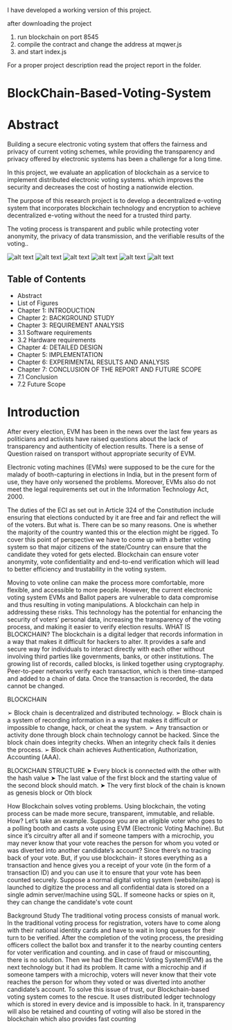 I have developed a working version of this project.

after downloading the project
1. run blockchain on port 8545
2. compile the  contract and change the address at mqwer.js
3. and start index.js

For a proper project description read the project report in the folder.

# BlockChain-Based-Voting-System

# Abstract

Building a secure electronic voting system that offers the fairness and privacy of current voting schemes, while providing the transparency and privacy offered by electronic systems has been a challenge for a long time.

In this project, we evaluate an application of blockchain as a service to implement distributed electronic voting systems. which improves the security and decreases the cost of hosting a nationwide election.

The purpose of this research project is to develop a decentralized e-voting system that incorporates blockchain technology and encryption to achieve decentralized e-voting without the need for a trusted third party.

The voting process is transparent and public while protecting voter anonymity, the privacy of data transmission, and the verifiable results of the voting..

![alt text](https://github.com/raghav7re/BlockChain-Based-Voting-System/blob/main/public/imq/Screenshot%20from%202023-04-10%2002-42-20.png?raw=true)
![alt text](https://github.com/raghav7re/BlockChain-Based-Voting-System/blob/main/public/imq/Screenshot%20from%202023-04-10%2002-42-23.png?raw=true)
![alt text](https://github.com/raghav7re/BlockChain-Based-Voting-System/blob/main/public/imq/Screenshot%20from%202023-04-10%2002-40-22.png?raw=true)
![alt text](https://github.com/raghav7re/BlockChain-Based-Voting-System/blob/main/public/imq/Screenshot%20from%202023-04-10%2002-40-25.png?raw=true)
![alt text](https://github.com/raghav7re/BlockChain-Based-Voting-System/blob/main/public/imq/Screenshot%20from%202023-04-10%2002-40-44.png?raw=true)
![alt text](https://github.com/raghav7re/BlockChain-Based-Voting-System/blob/main/public/imq/Screenshot%20from%202023-04-10%2002-40-54.png?raw=true)

## Table of Contents
* Abstract 
* List of Figures 
* Chapter 1: INTRODUCTION 
* Chapter 2: BACKGROUND STUDY 
* Chapter 3: REQUIREMENT ANALYSIS 
* 3.1 Software requirements 
* 3.2 Hardware requirements 
* Chapter 4: DETAILED DESIGN 
* Chapter 5: IMPLEMENTATION 
* Chapter 6: EXPERIMENTAL RESULTS AND ANALYSIS 
* Chapter 7: CONCLUSION OF THE REPORT AND FUTURE SCOPE
* 7.1 Conclusion 
* 7.2 Future Scope



# Introduction
After every election, EVM has been in the news over the last few years as politicians and activists
have raised questions about the lack of transparency and authenticity of election results. There is
a sense of Question raised on transport without appropriate security of EVM.

Electronic voting machines (EVMs) were supposed to be the cure for the malady of
booth-capturing in elections in India, but in the present form of use, they have only worsened the
problems. Moreover, EVMs also do not meet the legal requirements set out in the Information
Technology Act, 2000.

The duties of the ECI as set out in Article 324 of the Constitution include ensuring that elections
conducted by it are free and fair and reflect the will of the voters. But what is. There can be so
many reasons. One is whether the majority of the country wanted this or the election might be
rigged. To cover this point of perspective we have to come up with a better voting system so that
major citizens of the state/Country can ensure that the candidate they voted for gets elected.
Blockchain can ensure voter anonymity, vote confidentiality and end-to-end verification which
will lead to better efficiency and trustability in the voting system.

Moving to vote online can make the process more comfortable, more flexible, and accessible to
more people. However, the current electronic voting system EVMs and Ballot papers are
vulnerable to data compromise and thus resulting in voting manipulations.
A blockchain can help in addressing these risks. This technology has the potential for enhancing
the security of voters’ personal data, increasing the transparency of the voting process, and
making it easier to verify election results.
WHAT IS BLOCKCHAIN?
The blockchain is a digital ledger that records information in a way that makes it difficult for
hackers to alter. It provides a safe and secure way for individuals to interact directly with each
other without involving third parties like governments, banks, or other institutions. The growing
list of records, called blocks, is linked together using cryptography. Peer-to-peer networks verify
each transaction, which is then time-stamped and added to a chain of data. Once the transaction is
recorded, the data cannot be changed.

BLOCKCHAIN

➢ Block chain is decentralized and distributed technology.
➢ Block chain is a system of recording information in a way that makes it difficult or
impossible to change, hack, or cheat the system.
➢ Any transaction or activity done through block chain technology cannot be hacked. Since
the block chain does integrity checks. When an integrity check fails it denies the process.
➢ Block chain achieves Authentication, Authorization, Accounting (AAA).

BLOCKCHAIN STRUCTURE
➤ Every block is connected with the other with the hash value
➤ The last value of the first block and the starting value of the second block should match.
➤ The very first block of the chain is known as genesis block or Oth block

How Blockchain solves voting problems.
Using blockchain, the voting process can be made more secure, transparent, immutable, and
reliable. How? Let’s take an example. Suppose you are an eligible voter who goes to a polling
booth and casts a vote using EVM (Electronic Voting Machine). But since it’s circuitry after all
and if someone tampers with a microchip, you may never know that your vote reaches the person
for whom you voted or was diverted into another candidate’s account? Since there’s no tracing
back of your vote. But, if you use blockchain- it stores everything as a transaction and hence
gives you a receipt of your vote (in the form of a transaction ID) and you can use it to ensure that
your vote has been counted securely.
Suppose a normal digital voting system (website/app) is launched to digitize the process and all
confidential data is stored on a single admin server/machine using SQL. If someone hacks or
spies on it, they can change the candidate's vote count

Background Study
The traditional voting process consists of manual work. In the traditional voting process for
registration, voters have to come along with their national identity cards and have to wait in long
queues for their turn to be verified. After the completion of the voting process, the presiding
officers collect the ballot box and transfer it to the nearby counting centers for voter verification
and counting. and in case of fraud or miscounting, there is no solution.
Then we had the Electronic Voting System(EVM) as the next technology but it had its problem. It
came with a microchip and if someone tampers with a microchip, voters will never know that
their vote reaches the person for whom they voted or was diverted into another candidate’s
account. To solve this issue of trust, our Blockchain-based voting system comes to the rescue. It
uses distributed ledger technology which is stored in every device and is impossible to hack. In it,
transparency will also be retained and counting of voting will also be stored in the blockchain
which also provides fast counting
